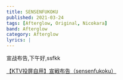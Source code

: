```yaml
---
title: SENSENFUKOKU
published: 2021-03-24
tags: [Afterglow, Original, Nicokara]
band: Afterglow
category: Afterglow
lyrics: |
---
```

宣战布告,下午好,ssfkk

<summary>
    <a href="https://www.bilibili.com/video/BV1JQrkYYEom/">
        【KTV投屏自用】宣戦布告（sensenfukoku）
    </a>
</summary>
